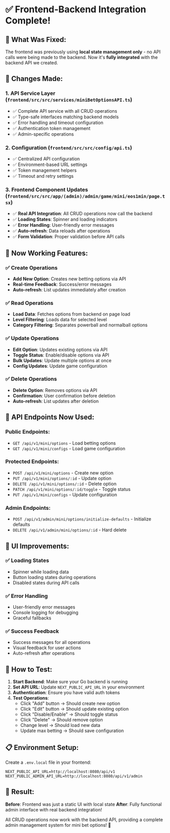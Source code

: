 # ✅ Frontend-Backend Integration Complete!

## 🎯 **What Was Fixed:**

The frontend was previously using **local state management only** - no API calls were being made to the backend. Now it's **fully integrated** with the backend API we created.

## 🔧 **Changes Made:**

### 1. **API Service Layer** (`frontend/src/src/services/miniBetOptionsAPI.ts`)
- ✅ Complete API service with all CRUD operations
- ✅ Type-safe interfaces matching backend models
- ✅ Error handling and timeout configuration
- ✅ Authentication token management
- ✅ Admin-specific operations

### 2. **Configuration** (`frontend/src/src/config/api.ts`)
- ✅ Centralized API configuration
- ✅ Environment-based URL settings
- ✅ Token management helpers
- ✅ Timeout and retry settings

### 3. **Frontend Component Updates** (`frontend/src/src/app/(admin)/admin/game/mini/eos1min/page.tsx`)
- ✅ **Real API Integration**: All CRUD operations now call the backend
- ✅ **Loading States**: Spinner and loading indicators
- ✅ **Error Handling**: User-friendly error messages
- ✅ **Auto-refresh**: Data reloads after operations
- ✅ **Form Validation**: Proper validation before API calls

## 🚀 **Now Working Features:**

### ✅ **Create Operations**
- **Add New Option**: Creates new betting options via API
- **Real-time Feedback**: Success/error messages
- **Auto-refresh**: List updates immediately after creation

### ✅ **Read Operations**
- **Load Data**: Fetches options from backend on page load
- **Level Filtering**: Loads data for selected level
- **Category Filtering**: Separates powerball and normalball options

### ✅ **Update Operations**
- **Edit Option**: Updates existing options via API
- **Toggle Status**: Enable/disable options via API
- **Bulk Updates**: Update multiple options at once
- **Config Updates**: Update game configuration

### ✅ **Delete Operations**
- **Delete Option**: Removes options via API
- **Confirmation**: User confirmation before deletion
- **Auto-refresh**: List updates after deletion

## 🔗 **API Endpoints Now Used:**

### **Public Endpoints:**
- `GET /api/v1/mini/options` - Load betting options
- `GET /api/v1/mini/configs` - Load game configuration

### **Protected Endpoints:**
- `POST /api/v1/mini/options` - Create new option
- `PUT /api/v1/mini/options/:id` - Update option
- `DELETE /api/v1/mini/options/:id` - Delete option
- `PATCH /api/v1/mini/options/:id/toggle` - Toggle status
- `PUT /api/v1/mini/configs` - Update configuration

### **Admin Endpoints:**
- `POST /api/v1/admin/mini/options/initialize-defaults` - Initialize defaults
- `DELETE /api/v1/admin/mini/options/:id` - Hard delete

## 🎨 **UI Improvements:**

### ✅ **Loading States**
- Spinner while loading data
- Button loading states during operations
- Disabled states during API calls

### ✅ **Error Handling**
- User-friendly error messages
- Console logging for debugging
- Graceful fallbacks

### ✅ **Success Feedback**
- Success messages for all operations
- Visual feedback for user actions
- Auto-refresh after operations

## 🔧 **How to Test:**

1. **Start Backend**: Make sure your Go backend is running
2. **Set API URL**: Update `NEXT_PUBLIC_API_URL` in your environment
3. **Authentication**: Ensure you have valid auth tokens
4. **Test Operations**:
   - Click "Add" button → Should create new option
   - Click "Edit" button → Should update existing option
   - Click "Disable/Enable" → Should toggle status
   - Click "Delete" → Should remove option
   - Change level → Should load new data
   - Update max betting → Should save configuration

## 📋 **Environment Setup:**

Create a `.env.local` file in your frontend:
```env
NEXT_PUBLIC_API_URL=http://localhost:8080/api/v1
NEXT_PUBLIC_ADMIN_API_URL=http://localhost:8080/api/v1/admin
```

## 🎉 **Result:**

**Before**: Frontend was just a static UI with local state
**After**: Fully functional admin interface with real backend integration!

All CRUD operations now work with the backend API, providing a complete admin management system for mini bet options! 🚀
